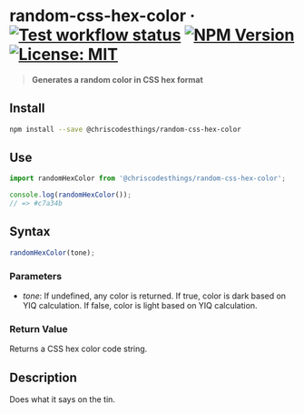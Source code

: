 # random-css-hex-color &middot; [![Test workflow status](https://github.com/ChrisCodesThings/random-css-hex-color/actions/workflows/test.yml/badge.svg)](../../actions/workflows/test.yml) [![NPM Version](https://img.shields.io/npm/v/@chriscodesthings/random-css-hex-color)](https://www.npmjs.com/package/@chriscodesthings/random-css-hex-color) [![License: MIT](https://img.shields.io/badge/License-MIT-blue.svg)](https://opensource.org/licenses/MIT)

> **Generates a random color in CSS hex format**

## Install

```sh
npm install --save @chriscodesthings/random-css-hex-color
```

## Use

```js
import randomHexColor from '@chriscodesthings/random-css-hex-color';

console.log(randomHexColor());
// => #c7a34b
```

## Syntax

```js
randomHexColor(tone);
```

### Parameters

- *tone*: If undefined, any color is returned. If true, color is dark based on YIQ calculation. If false, color is light based on YIQ calculation.

### Return Value

Returns a CSS hex color code string.

## Description

Does what it says on the tin.

